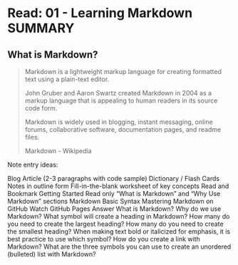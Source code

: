 # Read: 01 - Learning Markdown SUMMARY

## What is Markdown?

>Markdown is a lightweight markup language for creating formatted text using a plain-text editor.   
>
>John Gruber and Aaron Swartz created Markdown in 2004 as a markup language that is appealing to human readers in its source code form.   
>
>Markdown is widely used in blogging, instant messaging, online forums, collaborative software, documentation pages, and readme files.  
>
>Markdown - Wikipedia  



Note entry ideas:

Blog Article (2-3 paragraphs with code sample)
Dictionary / Flash Cards
Notes in outline form
Fill-in-the-blank worksheet of key concepts
Read and Bookmark
Getting Started
Read only “What is Markdown” and “Why Use Markdown” sections
Markdown Basic Syntax
Mastering Markdown on GitHub
Watch
GitHub Pages
Answer
What is Markdown?
Why do we use Markdown?
What symbol will create a heading in Markdown?
How many do you need to create the largest heading?
How many do you need to create the smallest heading?
When making text bold or italicized for emphasis, it is best practice to use which symbol?
How do you create a link with Markdown?
What are the three symbols you can use to create an unordered (bulleted) list with Markdown?

